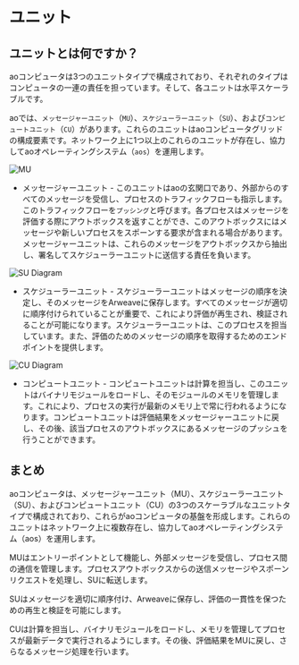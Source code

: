 # ユニット

## ユニットとは何ですか？

aoコンピュータは3つのユニットタイプで構成されており、それぞれのタイプはコンピュータの一連の責任を担っています。そして、各ユニットは水平スケーラブルです。

aoでは、`メッセージャーユニット`（`MU`）、`スケジューラーユニット`（`SU`）、および`コンピュートユニット`（`CU`）があります。これらのユニットはaoコンピュータグリッドの構成要素です。ネットワーク上に1つ以上のこれらのユニットが存在し、協力してaoオペレーティングシステム（`aos`）を運用します。

![MU](MU-diagram.png)

- メッセージャーユニット - このユニットはaoの玄関口であり、外部からのすべてのメッセージを受信し、プロセスのトラフィックフローも指示します。このトラフィックフローを`プッシング`と呼びます。各プロセスはメッセージを評価する際にアウトボックスを返すことができ、このアウトボックスにはメッセージや新しいプロセスをスポーンする要求が含まれる場合があります。メッセージャーユニットは、これらのメッセージをアウトボックスから抽出し、署名してスケジューラーユニットに送信する責任を負います。

![SU Diagram](SU-diagram.png)

- スケジューラーユニット - スケジューラーユニットはメッセージの順序を決定し、そのメッセージをArweaveに保存します。すべてのメッセージが適切に順序付けられていることが重要で、これにより評価が再生され、検証されることが可能になります。スケジューラーユニットは、このプロセスを担当しています。また、評価のためのメッセージの順序を取得するためのエンドポイントを提供します。

![CU Diagram](CU-diagram.png)

- コンピュートユニット - コンピュートユニットは計算を担当し、このユニットはバイナリモジュールをロードし、そのモジュールのメモリを管理します。これにより、プロセスの実行が最新のメモリ上で常に行われるようになります。コンピュートユニットは評価結果をメッセージャーユニットに戻し、その後、該当プロセスのアウトボックスにあるメッセージのプッシュを行うことができます。

## まとめ

aoコンピュータは、メッセージャーユニット（MU）、スケジューラーユニット（SU）、およびコンピュートユニット（CU）の3つのスケーラブルなユニットタイプで構成されており、これらがaoコンピュータの基盤を形成します。これらのユニットはネットワーク上に複数存在し、協力してaoオペレーティングシステム（aos）を運用します。

MUはエントリーポイントとして機能し、外部メッセージを受信し、プロセス間の通信を管理します。プロセスアウトボックスからの送信メッセージやスポーンリクエストを処理し、SUに転送します。

SUはメッセージを適切に順序付け、Arweaveに保存し、評価の一貫性を保つための再生と検証を可能にします。

CUは計算を担当し、バイナリモジュールをロードし、メモリを管理してプロセスが最新データで実行されるようにします。その後、評価結果をMUに戻し、さらなるメッセージ処理を行います。
